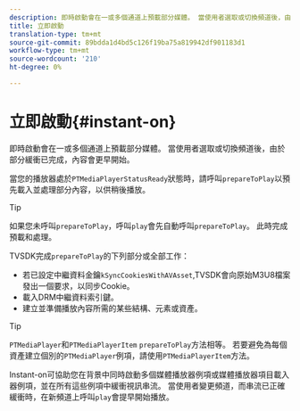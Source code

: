 ```yaml
---
description: 即時啟動會在一或多個通道上預載部分媒體。 當使用者選取或切換頻道後，由於部分緩衝已完成，內容會更早開始。
title: 立即啟動
translation-type: tm+mt
source-git-commit: 89bdda1d4bd5c126f19ba75a819942df901183d1
workflow-type: tm+mt
source-wordcount: '210'
ht-degree: 0%

---
```



# 立即啟動{#instant-on}

即時啟動會在一或多個通道上預載部分媒體。 當使用者選取或切換頻道後，由於部分緩衝已完成，內容會更早開始。

當您的播放器處於`PTMediaPlayerStatusReady`狀態時，請呼叫`prepareToPlay`以預先載入並處理部分內容，以供稍後播放。

>[!TIP]
>
>如果您未呼叫`prepareToPlay`，呼叫`play`會先自動呼叫`prepareToPlay`。 此時完成預載和處理。

TVSDK完成`prepareToPlay`的下列部分或全部工作：

* 若已設定中繼資料金鑰`kSyncCookiesWithAVAsset`,TVSDK會向原始M3U8檔案發出一個要求，以同步Cookie。
* 載入DRM中繼資料索引鍵。
* 建立並準備播放內容所需的某些結構、元素或資產。

>[!TIP]
>
>`PTMediaPlayer`和`PTMediaPlayerItem` `prepareToPlay`方法相等。 若要避免為每個資產建立個別的`PTMediaPlayer`例項，請使用`PTMediaPlayerItem`方法。

Instant-on可協助您在背景中同時啟動多個媒體播放器例項或媒體播放器項目載入器例項，並在所有這些例項中緩衝視訊串流。 當使用者變更頻道，而串流已正確緩衝時，在新頻道上呼叫`play`會提早開始播放。

